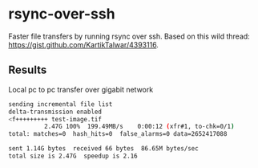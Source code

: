 # rsync-over-ssh

Faster file transfers by running rsync over ssh. Based on this wild thread: https://gist.github.com/KartikTalwar/4393116.

## Results

Local pc to pc transfer over gigabit network

```bash
sending incremental file list
delta-transmission enabled
<f+++++++++ test-image.tif
          2.47G 100%  199.49MB/s    0:00:12 (xfr#1, to-chk=0/1)
total: matches=0  hash_hits=0  false_alarms=0 data=2652417088

sent 1.14G bytes  received 66 bytes  86.65M bytes/sec
total size is 2.47G  speedup is 2.16
```
